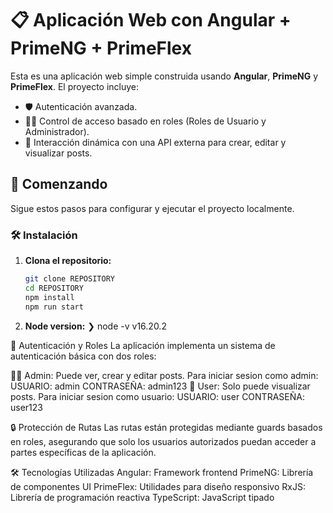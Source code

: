 # 📋 Aplicación Web con Angular + PrimeNG + PrimeFlex

Esta es una aplicación web simple construida usando **Angular**, **PrimeNG** y **PrimeFlex**. El proyecto incluye:

- 🛡️ Autenticación avanzada.
- 🧑‍💻 Control de acceso basado en roles (Roles de Usuario y Administrador).
- 📝 Interacción dinámica con una API externa para crear, editar y visualizar posts.

## 🚀 Comenzando

Sigue estos pasos para configurar y ejecutar el proyecto localmente.

### 🛠️ Instalación

1. **Clona el repositorio:**
   ```bash
   git clone REPOSITORY
   cd REPOSITORY
   npm install
   npm run start
   ```

2. **Node version:**
❯ node -v
v16.20.2

🔑 Autenticación y Roles
La aplicación implementa un sistema de autenticación básica con dos roles:

🧑‍💼 Admin: Puede ver, crear y editar posts. Para iniciar sesion como admin: USUARIO: admin CONTRASEÑA: admin123
👤 User: Solo puede visualizar posts. Para iniciar sesion como usuario: USUARIO: user CONTRASEÑA: user123

🔒 Protección de Rutas
Las rutas están protegidas mediante guards basados en roles, asegurando que solo los usuarios autorizados puedan acceder a partes específicas de la aplicación.

🛠️ Tecnologías Utilizadas
Angular: Framework frontend
PrimeNG: Librería de componentes UI
PrimeFlex: Utilidades para diseño responsivo
RxJS: Librería de programación reactiva
TypeScript: JavaScript tipado
